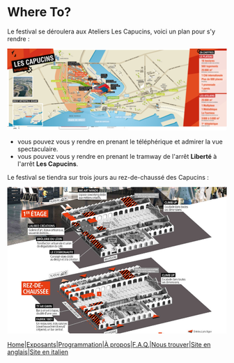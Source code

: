 # Where To?

Le festival se déroulera aux Ateliers Les Capucins, voici un plan pour s'y rendre :

![capucins](../image/capucins.png)


* vous pouvez vous y rendre en prenant le téléphérique et admirer la vue spectaculaire.
* vous pouvez vous y rendre en prenant le tramway de l'arrêt **Liberté** à l'arrêt **Les Capucins**.
  
Le festival se tiendra sur trois jours au rez-de-chaussé des Capucins :

![ateliers](../image/ateliersc.jpg)


[Home](index.md)|[Exposants](Exposants.md)|[Programmation](Programmation.md)|[À propos](Aboutus.md)|[F.A.Q.](Questions.md)|[Nous trouver](Whereto.md)|[Site en anglais](../en/WhereTo.md)|[Site en italien](../it/whereto.md)

